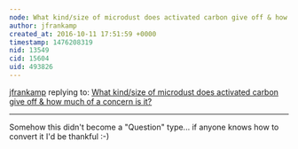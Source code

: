 ```yaml
---
node: What kind/size of microdust does activated carbon give off & how much of a concern is it?
author: jfrankamp
created_at: 2016-10-11 17:51:59 +0000
timestamp: 1476208319
nid: 13549
cid: 15604
uid: 493826
---
```




[jfrankamp](../profile/jfrankamp) replying to: [What kind/size of microdust does activated carbon give off & how much of a concern is it?](../notes/jfrankamp/10-11-2016/what-kind-size-of-microdust-does-activated-carbon-give-off-how-much-of-a-concern-is-it)

----
Somehow this didn't become a "Question" type... if anyone knows how to convert it I'd be thankful :-)